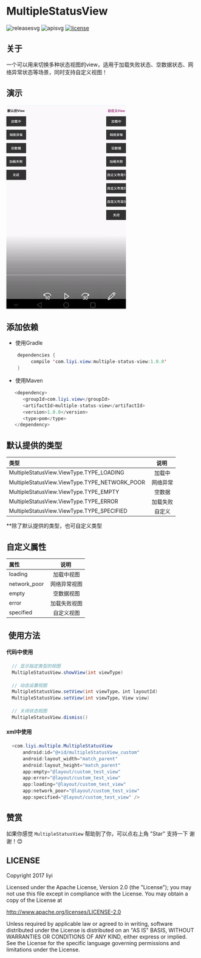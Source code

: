# MultipleStatusView

![releasesvg] ![apisvg] [![license][licensesvg]][license]     

## 关于
一个可以用来切换多种状态视图的view，适用于加载失败状态、空数据状态、网络异常状态等场景，同时支持自定义视图！

## 演示
![demogif]

## 添加依赖
- 使用Gradle
```java
    dependencies {
         compile 'com.liyi.view:multiple-status-view:1.0.0'
    }
```
- 使用Maven
```java
   <dependency>
      <groupId>com.liyi.view</groupId>
      <artifactId>multiple-status-view</artifactId>
      <version>1.0.0</version>
      <type>pom</type>
   </dependency>
```

## 默认提供的类型
|  类型  |  说明  |
|:-------|:------:|
| MultipleStatusView.ViewType.TYPE_LOADING |  加载中  |
| MultipleStatusView.ViewType.TYPE_NETWORK_POOR |  网络异常  |
| MultipleStatusView.ViewType.TYPE_EMPTY |  空数据  |
| MultipleStatusView.ViewType.TYPE_ERROR |  加载失败  |
| MultipleStatusView.ViewType.TYPE_SPECIFIED |  自定义  | 

**除了默认提供的类型，也可自定义类型   

## 自定义属性
|  属性  |  说明  |
|:-------|:------:|
| loading |  加载中视图  |
| network_poor |  网络异常视图  |
| empty |  空数据视图  |
| error |  加载失败视图  |
| specified |  自定义视图  | 

##  使用方法
#### 代码中使用
```Java  
  // 显示指定类型的视图
  MultipleStatusView.showView(int viewType)
  
  // 动态设置视图
  MultipleStatusView.setView(int viewType，int layoutId)
  MultipleStatusView.setView(int viewType，View view)
  
  // 关闭状态视图
  MultipleStatusView.dismiss()
```

#### xml中使用
```Java  
  <com.liyi.multiple.MultipleStatusView
      android:id="@+id/multipleStatusView_custom"
      android:layout_width="match_parent"
      android:layout_height="match_parent"
      app:empty="@layout/custom_test_view"
      app:error="@layout/custom_test_view"
      app:loading="@layout/custom_test_view"
      app:network_poor="@layout/custom_test_view"
      app:specified="@layout/custom_test_view" />
```

## 赞赏
如果你感觉 `MultipleStatusView` 帮助到了你，可以点右上角 "Star" 支持一下 谢谢！:blush:

## LICENSE
Copyright 2017 liyi

Licensed under the Apache License, Version 2.0 (the "License");
you may not use this file except in compliance with the License.
You may obtain a copy of the License at

   http://www.apache.org/licenses/LICENSE-2.0

Unless required by applicable law or agreed to in writing, software
distributed under the License is distributed on an "AS IS" BASIS,
WITHOUT WARRANTIES OR CONDITIONS OF ANY KIND, either express or implied.
See the License for the specific language governing permissions and
limitations under the License.


[releasesvg]:https://img.shields.io/badge/version-1.0.0-brightgreen.svg
[apisvg]: https://img.shields.io/badge/sdk-9+-brightgreen.svg
[licensesvg]: https://img.shields.io/badge/license-Apache--2.0-blue.svg
[license]:http://www.apache.org/licenses/LICENSE-2.0
[statussvg]:https://img.shields.io/librariesio/github/phoenixframework/phoenix.svg  

[demogif]:https://github.com/albert-lii/MultipleStatusView/blob/master/snapshot/demo.gif
